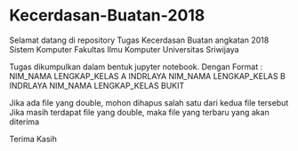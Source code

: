 # Kecerdasan-Buatan-2018

Selamat datang di repository Tugas Kecerdasan Buatan angkatan 2018 Sistem Komputer Fakultas Ilmu Komputer Universitas Sriwijaya

Tugas dikumpulkan dalam bentuk jupyter notebook.
Dengan Format : 
NIM_NAMA LENGKAP_KELAS A INDRLAYA
NIM_NAMA LENGKAP_KELAS B INDRLAYA
NIM_NAMA LENGKAP_KELAS BUKIT

Jika ada file yang double, mohon dihapus salah satu dari kedua file tersebut
Jika masih terdapat file yang double, maka file yang terbaru yang akan diterima

Terima Kasih
